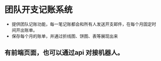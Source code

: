 # 团队开支记账系统
- 提供团队记账功能，每一笔记账都会和所有人发送开支邮件，在每个月固定时间开出账单。
- 保存每个月的账单，并通过折线图、饼图、表等展现出来


## 有前端页面，也可以通过api 对接机器人。
